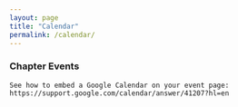 ```yaml
---
layout: page
title: "Calendar"
permalink: /calendar/
---
```

<div id="upcoming"></div>
<div class="span9">
	<h3>Chapter Events</h3>
	
	See how to embed a Google Calendar on your event page: https://support.google.com/calendar/answer/41207?hl=en

</div>
